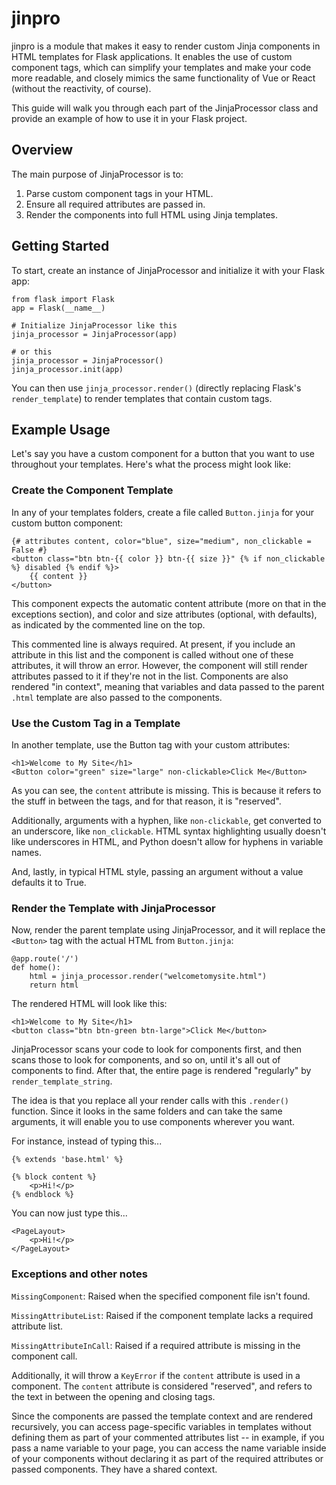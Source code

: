 # jinpro

jinpro is a module that makes it easy to render custom Jinja components in HTML templates for Flask applications. It enables the use of custom component tags, which can simplify your templates and make your code more readable, and closely mimics the same functionality of Vue or React (without the reactivity, of course).

This guide will walk you through each part of the JinjaProcessor class and provide an example of how to use it in your Flask project.

## Overview

The main purpose of JinjaProcessor is to:

1. Parse custom component tags in your HTML.
2. Ensure all required attributes are passed in.
3. Render the components into full HTML using Jinja templates.

## Getting Started

To start, create an instance of JinjaProcessor and initialize it with your Flask app:

```
from flask import Flask
app = Flask(__name__)

# Initialize JinjaProcessor like this
jinja_processor = JinjaProcessor(app)

# or this
jinja_processor = JinjaProcessor()
jinja_processor.init(app)
```

You can then use `jinja_processor.render()` (directly replacing Flask's `render_template`) to render templates that contain custom tags.

## Example Usage

Let's say you have a custom component for a button that you want to use throughout your templates. Here's what the process might look like:

### Create the Component Template

In any of your templates folders, create a file called `Button.jinja` for your custom button component:

```
{# attributes content, color="blue", size="medium", non_clickable = False #}
<button class="btn btn-{{ color }} btn-{{ size }}" {% if non_clickable %} disabled {% endif %}>
    {{ content }}
</button>
```

This component expects the automatic content attribute (more on that in the exceptions section), and color and size attributes (optional, with defaults), as indicated by the commented line on the top.

This commented line is always required. At present, if you include an attribute in this list and the component is called without one of these attributes, it will throw an error. However, the component will still render attributes passed to it if they're not in the list. Components are also rendered "in context", meaning that variables and data passed to the parent `.html` template are also passed to the components.

### Use the Custom Tag in a Template
In another template, use the Button tag with your custom attributes:

```
<h1>Welcome to My Site</h1>
<Button color="green" size="large" non-clickable>Click Me</Button>
```

As you can see, the `content` attribute is missing. This is because it refers to the stuff in between the tags, and for that reason, it is "reserved".

Additionally, arguments with a hyphen, like `non-clickable`, get converted to an underscore, like `non_clickable`. HTML syntax highlighting usually doesn't like underscores in HTML, and Python doesn't allow for hyphens in variable names.

And, lastly, in typical HTML style, passing an argument without a value defaults it to True.

### Render the Template with JinjaProcessor
Now, render the parent template using JinjaProcessor, and it will replace the `<Button>` tag with the actual HTML from `Button.jinja`:

```
@app.route('/')
def home():
    html = jinja_processor.render("welcometomysite.html")
    return html
```
The rendered HTML will look like this:

```
<h1>Welcome to My Site</h1>
<button class="btn btn-green btn-large">Click Me</button>
```

JinjaProcessor scans your code to look for components first, and then scans those to look for components, and so on, until it's all out of components to find. After that, the entire page is rendered "regularly" by `render_template_string`.

The idea is that you replace all your render calls with this `.render()` function. Since it looks in the same folders and can take the same arguments, it will enable you to use components wherever you want.

For instance, instead of typing this...

```
{% extends 'base.html' %}

{% block content %}
    <p>Hi!</p>
{% endblock %}
```

You can now just type this...

```
<PageLayout>
    <p>Hi!</p>
</PageLayout>
```

### Exceptions and other notes

`MissingComponent`: Raised when the specified component file isn't found.

`MissingAttributeList`: Raised if the component template lacks a required attribute list.

`MissingAttributeInCall`: Raised if a required attribute is missing in the component call.

Additionally, it will throw a `KeyError` if the `content` attribute is used in a component. The `content` attribute is considered "reserved", and refers to the text in between the opening and closing tags.

Since the components are passed the template context and are rendered recursively, you can access page-specific variables in templates without defining them as part of your commented attributes list -- in example, if you pass a name variable to your page, you can access the name variable inside of your components without declaring it as part of the required attributes or passed components. They have a shared context.